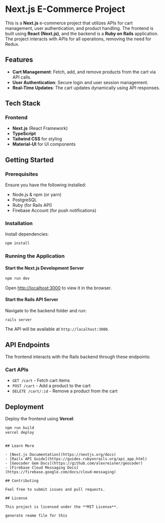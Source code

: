 # Next.js E-Commerce Project

This is a **Next.js** e-commerce project that utilizes APIs for cart management, user authentication, and product handling. The frontend is built using **React (Next.js)**, and the backend is a **Ruby on Rails** application. The project interacts with APIs for all operations, removing the need for Redux.

## Features

- **Cart Management**: Fetch, add, and remove products from the cart via API calls.
- **User Authentication**: Secure login and user session management.
- **Real-Time Updates**: The cart updates dynamically using API responses.

## Tech Stack

### Frontend

- **Next.js** (React Framework)
- **TypeScript**
- **Tailwind CSS** for styling
- **Material-UI** for UI components

## Getting Started

### Prerequisites

Ensure you have the following installed:

- Node.js & npm (or yarn)
- PostgreSQL
- Ruby (for Rails API)
- Firebase Account (for push notifications)

### Installation



Install dependencies:

```bash
npm install
```

### Running the Application

#### Start the Next.js Development Server

```bash
npm run dev
```

Open [http://localhost:3000](http://localhost:3000) to view it in the browser.

#### Start the Rails API Server

Navigate to the backend folder and run:

```bash
rails server
```

The API will be available at `http://localhost:3000`.

## API Endpoints

The frontend interacts with the Rails backend through these endpoints:

### Cart APIs

- `GET /cart` - Fetch cart items
- `POST /cart` - Add a product to the cart
- `DELETE /cart/:id` - Remove a product from the cart

## Deployment

Deploy the frontend using **Vercel**:

```bash
npm run build
vercel deploy
```
```

## Learn More

- [Next.js Documentation](https://nextjs.org/docs)
- [Rails API Guide](https://guides.rubyonrails.org/api_app.html)
- [Geocoder Gem Docs](https://github.com/alexreisner/geocoder)
- [Firebase Cloud Messaging Docs](https://firebase.google.com/docs/cloud-messaging)

## Contributing

Feel free to submit issues and pull requests.

## License

This project is licensed under the **MIT License**.

generate reame file for this

